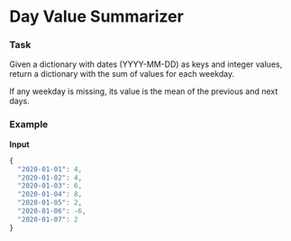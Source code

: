 # Day Value Summarizer

### Task
Given a dictionary with dates (YYYY-MM-DD) as keys and integer values, return a dictionary with the sum of values for each weekday.

If any weekday is missing, its value is the mean of the previous and next days.

### Example
**Input**
```js
{
  "2020-01-01": 4,
  "2020-01-02": 4,
  "2020-01-03": 6,
  "2020-01-04": 8,
  "2020-01-05": 2,
  "2020-01-06": -6,
  "2020-01-07": 2
}
